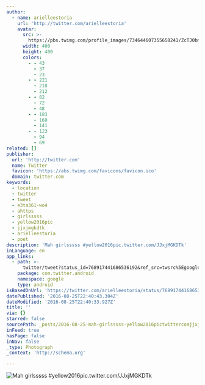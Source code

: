 ```yaml
---
author:
  - name: arielleestoria
    url: 'http://twitter.com/arielleestoria'
    avatar:
      src: >-
        https://pbs.twimg.com/profile_images/734644607355658241/ZcTJ0bmJ_400x400.jpg
      width: 400
      height: 400
      colors:
        - - 43
          - 37
          - 23
        - - 221
          - 218
          - 212
        - - 82
          - 72
          - 48
        - - 183
          - 160
          - 141
        - - 123
          - 94
          - 69
related: []
publisher:
  url: 'http://twitter.com'
  name: Twitter
  favicon: 'https://abs.twimg.com/favicons/favicon.ico'
  domain: twitter.com
keywords:
  - location
  - twitter
  - tweet
  - e3ta361-wo4
  - ahttps
  - girlsssss
  - yellow2016pic
  - jjxjmgkdtk
  - arielleestoria
  - poet
description: 'Mah girlsssss #yellow2016pic.twitter.com/JJxjMGKDTk'
inLanguage: en
app_links:
  - path: >-
      twitter/tweet?status_id=768917441686536192&ref_src=twsrc%5Egoogle%7Ctwcamp%5Eandroidseo%7Ctwgr%5Estatus%7Ctwterm%5E768917441686536192
    package: com.twitter.android
    namespace: google
    type: android
isBasedOnUrl: 'https://twitter.com/arielleestoria/status/768917441686536192'
datePublished: '2016-08-25T22:40:43.304Z'
dateModified: '2016-08-25T22:40:33.927Z'
title: ''
via: {}
starred: false
sourcePath: _posts/2016-08-25-mah-girlsssss-yellow2016pictwittercomjjxjmgkdtk.md
inFeed: true
hasPage: false
inNav: false
_type: Photograph
_context: 'http://schema.org'

---
```

![Mah girlsssss #yellow2016pic.twitter.com/JJxjMGKDTk](https://pbs.twimg.com/media/Cqu-UVMVMAERmW0.jpg:large)